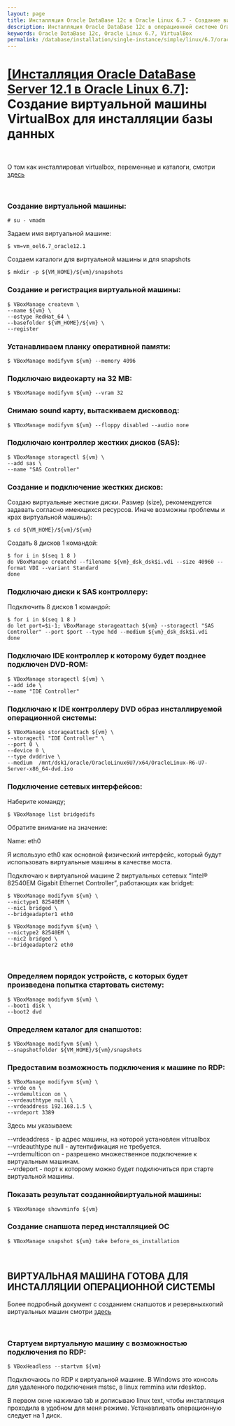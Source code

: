 ```yaml
---
layout: page
title: Инсталляция Oracle DataBase 12c в Oracle Linux 6.7 - Создание виртуальной машины VirtualBox для инсталляции базы данных
description: Инсталляция Oracle DataBase 12c в операционной системе Oracle Linux 6.7 - Создание виртуальной машины VirtualBox для инсталляции базы данных
keywords: Oracle DataBase 12c, Oracle Linux 6.7, VirtualBox
permalink: /database/installation/single-instance/simple/linux/6.7/oracle/12.1/virtual-machine/
---
```


# <a href="/database/installation/single-instance/simple/linux/6.7/oracle/12.1/">[Инсталляция Oracle DataBase Server 12.1 в Oracle Linux 6.7]</a>: Создание виртуальной машины VirtualBox для инсталляции базы данных

<br/>

О том как инсталлировал virtualbox, переменные и каталоги, смотри  
<a href="//sysadm.ru/virtual/virtualbox/">здесь</a>

<br/>

### Создание виртуальной машины:

    # su - vmadm

Задаем имя виртуальной машине:

    $ vm=vm_oel6.7_oracle12.1

Создаем каталоги для виртуальной машины и для snapshots

    $ mkdir -p ${VM_HOME}/${vm}/snapshots

### Создание и регистрация виртуальной машины:

    $ VBoxManage createvm \
    --name ${vm} \
    --ostype RedHat_64 \
    --basefolder ${VM_HOME}/${vm} \
    --register

### Устанавливаем планку оперативной памяти:

    $ VBoxManage modifyvm ${vm} --memory 4096

### Подключаю видеокарту на 32 MB:

    $ VBoxManage modifyvm ${vm} --vram 32

### Снимаю sound карту, вытаскиваем дисковвод:

    $ VBoxManage modifyvm ${vm} --floppy disabled --audio none

### Подключаю контроллер жестких дисков (SAS):

    $ VBoxManage storagectl ${vm} \
    --add sas \
    --name "SAS Controller"

### Создание и подключение жестких дисков:

Создаю виртуальные жесткие диски. Размер (size), рекомендуется задавать согласно имеющихся ресурсов. Иначе возможны проблемы и крах виртуальной машины):

    $ cd ${VM_HOME}/${vm}/${vm}

Создать 8 дисков 1 командой:

    $ for i in $(seq 1 8 )
    do VBoxManage createhd --filename ${vm}_dsk_dsk$i.vdi --size 40960 --format VDI --variant Standard
    done

### Подключаю диски к SAS контроллеру:

Подключить 8 дисков 1 командой:

    $ for i in $(seq 1 8 )
    do let port=$i-1; VBoxManage storageattach ${vm} --storagectl "SAS Controller" --port $port --type hdd --medium ${vm}_dsk_dsk$i.vdi
    done

### Подключаю IDE контроллер к которому будет позднее подключен DVD-ROM:

    $ VBoxManage storagectl ${vm} \
    --add ide \
    --name "IDE Controller"

### Подключаю к IDE контроллеру DVD образ инсталлируемой операционной системы:

    $ VBoxManage storageattach ${vm} \
    --storagectl "IDE Controller" \
    --port 0 \
    --device 0 \
    --type dvddrive \
    --medium  /mnt/dsk1/oracle/OracleLinux6U7/x64/OracleLinux-R6-U7-Server-x86_64-dvd.iso

### Подключение сетевых интерфейсов:

Наберите команду;

    $ VBoxManage list bridgedifs

Обратите внимание на значение:

Name: eth0

Я использую eth0 как основной физический интерфейс, который будут использовать виртуальные машины в качестве моста.

Подключаю к виртуальной машине 2 виртуальных сетевых “Intel® 82540EM Gigabit Ethernet Controller”, работающих как bridget:

    $ VBoxManage modifyvm ${vm} \
    --nictype1 82540EM \
    --nic1 bridged \
    --bridgeadapter1 eth0

    $ VBoxManage modifyvm ${vm} \
    --nictype2 82540EM \
    --nic2 bridged \
    --bridgeadapter2 eth0

<br/>

### Определяем порядок устройств, с которых будет произведена попытка стартовать систему:

    $ VBoxManage modifyvm ${vm} \
    --boot1 disk \
    --boot2 dvd

### Определяем каталог для снапшотов:

    $ VBoxManage modifyvm ${vm} \
    --snapshotfolder ${VM_HOME}/${vm}/snapshots

### Предоставим возможность подключения к машине по RDP:

    $ VBoxManage modifyvm ${vm} \
    --vrde on \
    --vrdemulticon on \
    --vrdeauthtype null \
    --vrdeaddress 192.168.1.5 \
    --vrdeport 3389

Здесь мы указываем:

--vrdeaddress - ip адрес машины, на которой установлен vitrualbox  
--vrdeauthtype null - аутентификация не требуется.  
--vrdemulticon on - разрешено множественное подключение к виртуальным машинам.  
--vrdeport - порт к которому можно будет подключиться при старте виртуальной машины.

### Показать результат созданнойвиртуальной машины:

    $ VBoxManage showvminfo ${vm}

### Создание снапшота перед инсталляцией ОС

    $ VBoxManage snapshot ${vm} take before_os_installation

<br/>

## ВИРТУАЛЬНАЯ МАШИНА ГОТОВА ДЛЯ ИНСТАЛЛЯЦИИ ОПЕРАЦИОННОЙ СИСТЕМЫ

Более подробный документ с созданием снапшотов и резервныхкопий виртуальных машин смотри
<a href="//sysadm.ru/virtual/virtualbox/">здесь</a>

<br/>

### Стартуем виртуальную машину с возможностью подключения по RDP:

    $ VBoxHeadless --startvm ${vm}

Подключаюсь по RDP к виртуальной машине. В Windows это консоль для удаленного подключения mstsc, в linux remmina или rdesktop.

В первом окне нажимаю tab и дописываю linux text, чтобы инсталляция проходила в удобном для меня режиме. Устанавливать операционную следует на 1 диск.
